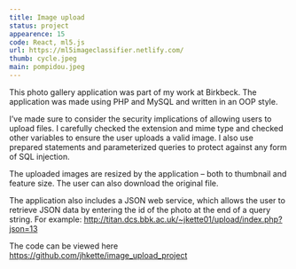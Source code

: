 ```yaml
---
title: Image upload
status: project
appearence: 15
code: React, ml5.js
url: https://ml5imageclassifier.netlify.com/
thumb: cycle.jpeg
main: pompidou.jpeg
---
```


This photo gallery application was part of my work at Birkbeck. The application was made using PHP and MySQL and written in an OOP style.

I’ve made sure to consider the security implications of allowing users to upload files. I carefully checked the extension and mime type and checked other variables to ensure the user uploads a valid image. I also use prepared statements and parameterized queries to protect against any form of SQL injection.

The uploaded images are resized by the application – both to thumbnail and feature size. The user can also download the original file.

The application also includes a JSON web service, which allows the user to retrieve JSON data by entering the id of the photo at the end of a query string. For example: http://titan.dcs.bbk.ac.uk/~jkette01/upload/index.php?json=13

The code can be viewed here https://github.com/jhkette/image_upload_project

